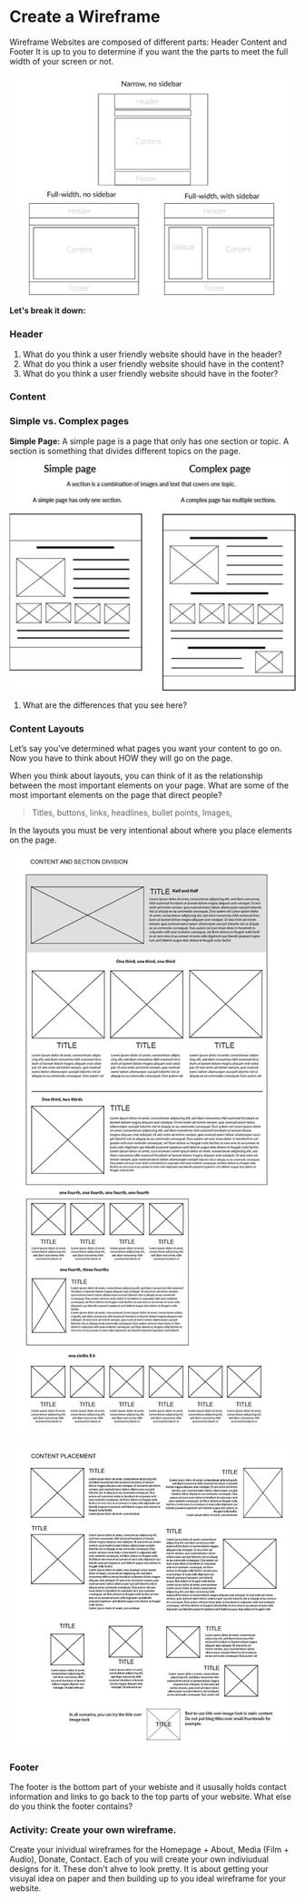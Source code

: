 # Create a Wireframe

Wireframe Websites are composed of different parts: Header Content and Footer
It is up to you to determine if you want the the parts to meet the full width of your screen or not. 

![](Images/Wireframe4.png)

**Let's break it down:**

### Header

1. What do you think a user friendly website should have in the header? 
2. What do you think a user friendly website should have in the content? 
3. What do you think a user friendly website should have in the footer? 


### Content

### Simple vs. Complex pages 

**Simple Page:** A simple page is a page that only has one section or topic. A section is something that divides different topics on the page.

![](Images/Wireframe3.png)

1. What are the differences that you see here? 

### Content Layouts 

Let’s say you’ve determined what pages you want your content to go on. Now you have to think about HOW they will go on the page. 

When you think about layouts, you can think of it as the relationship between the most important elements on your page.
What are some of the most important elements on the page that direct people? 

> Titles, buttons, links, headlines, bullet points, Images, 

In the layouts you must be very intentional about where you place elements on the page. 

![](Images/Wireframe1.png)

![](Images/Wireframe2.png)


### Footer

The footer is the bottom part of your webiste and it ususally holds contact information and links to go back to the top parts of your website. What else do you think the footer contains? 



### Activity: Create your own wireframe. 

Create your inividual wireframes for the Homepage + About, Media (Film + Audio), Donate, Contact. Each of you will create your own indiviudual designs for it. These don't ahve to look pretty. It is about getting your visuyal idea on paper and then building up to you ideal wireframe for your website. 
